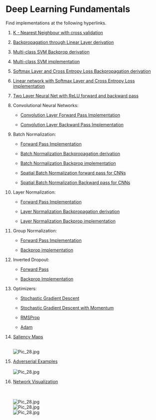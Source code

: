 # Deep Learning Fundamentals

Find implementations at the following hyperlinks. 

1. [K - Nearest Neighbour with cross validation](./Assignments/Assignment_1/Solutions/cs231n/classifiers/k_nearest_neighbor.py)
 
2. [Backpropagation through Linear Layer derivation](./Derivations/Backprop%20Svm%20softmax%20linear.pdf)

3. [Multi-class SVM Backprop derivation](./Derivations/Backprop%20Svm%20softmax%20linear.pdf)

4. [Multi-class SVM implementation](./Assignments/Assignment_1/Solutions/cs231n/classifiers/linear_svm.py)

5. [Softmax Layer and Cross Entropy Loss Backpropagation derivation](./Derivations/Backprop%20Svm%20softmax%20linear.pdf)

6. [Linear network with Softmax Layer and Cross Entropy Loss implementation](./Assignments/Assignment_1/Solutions/cs231n/classifiers/softmax.py)

7. [Two Layer Neural Net with ReLU forward and backward pass](./Assignments/Assignment_1/Solutions/cs231n/classifiers/neural_net.py)

8. Convolutional Neural Networks:

      * [Convolution Layer Forward Pass Implementation](./Assignments/Assignment_2/Solutions/cs231n/layers.py#L515)
      
      * [Convolution Layer Backward Pass Implementation](./Assignments/Assignment_2/Solutions/cs231n/layers.py#L595)
      
 
9.  Batch Normalization:

      * [Forward Pass Implementation](/Assignments/Assignment_2/Solutions/cs231n/layers.py#L118)
      
      * [Batch Normalization Backpropagation derivation](./Derivations/batch%20normalisation.pdf)
      
      * [Batch Normalization Backprop implementation](./Assignments/Assignment_2/Solutions/cs231n/layers.py#L224)
      
      * [Spatial Batch Normalization forward pass for CNNs](./Assignments/Assignment_2/Solutions/cs231n/layers.py#L851)
      
      * [Spatial Batch Normalization Backward pass for CNNs](./Assignments/Assignment_2/Solutions/cs231n/layers.py#L911)
      
10. Layer Normalization:

      * [Forward Pass Implementation](/Assignments/Assignment_2/Solutions/cs231n/layers.py#L328)
      
      * [Layer Normalization Backpropagation derivation](./Derivations/layer%20normalisation.pdf)
      
      * [Layer Normalization Backprop implementation](./Assignments/Assignment_2/Solutions/cs231n/layers.py#L382)

11. Group Normalization:
      
      * [Forward Pass Implementation](./Assignments/Assignment_2/Solutions/cs231n/layers.py#L961)
      
      * [Backprop implementation](./Assignments/Assignment_2/Solutions/cs231n/layers.py#L1016)

12. Inverted Dropout:
      
      * [Forward Pass](./Assignments/Assignment_2/Solutions/cs231n/layers.py#L430)
      
      * [Backprop Implementation](./Assignments/Assignment_2/Solutions/cs231n/layers.py#L490)
      

14. Optimizers:

    * [Stochastic Gradient Descent](./Assignments/Assignment_2/Solutions/cs231n/optim.py#L33)
    
    * [Stochastic Gradient Descent with Momentum](./Assignments/Assignment_2/Solutions/cs231n/optim.py#L47)
        
    * [RMSProp](./Assignments/Assignment_2/Solutions/cs231n/optim.py#L79)
        
    * [Adam](./Assignments/Assignment_2/Solutions/cs231n/optim.py#L115)
    
    
15. [Saliency Maps](./Assignments/Assignment_3/Solutions/NetworkVisualization-TensorFlow.ipynb)
    
    <br/>
    <img src="https://github.com/aartighatkesar/Deep-Learning-Fundamentals/blob/master/readme_imgs/Saliency_maps.png" alt="Pic_28.jpg"/>
    <br/>
16. [Adverserial Examples](./Assignments/Assignment_3/Solutions/NetworkVisualization-TensorFlow.ipynb)
    <br/>
    <br/>
    <img src="https://github.com/aartighatkesar/Deep-Learning-Fundamentals/blob/master/readme_imgs/adverserial_examples.png" alt="Pic_28.jpg"/>
    <br/>
    
17. [Network Visualization](./Assignments/Assignment_3/Solutions/NetworkVisualization-TensorFlow.ipynb)

    <br/>
    <br/>
    <img src="https://github.com/aartighatkesar/Deep-Learning-Fundamentals/blob/master/readme_imgs/network_vis_1.png" alt="Pic_28.jpg"/>
    <br/>
    <img src="https://github.com/aartighatkesar/Deep-Learning-Fundamentals/blob/master/readme_imgs/network_vis_2.png" alt="Pic_28.jpg"/>
    <br/>
    <img src="https://github.com/aartighatkesar/Deep-Learning-Fundamentals/blob/master/readme_imgs/network_vis_3.png" alt="Pic_28.jpg"/>
    <br/> 